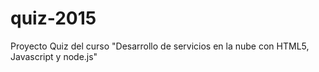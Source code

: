 # quiz-2015
Proyecto Quiz del curso "Desarrollo de servicios en la nube con HTML5, Javascript y node.js"
